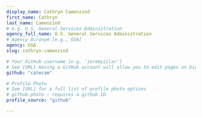 ```yaml
---
display_name: Cathryn Camenzind
first_name: Cathryn
last_name: Camenzind
# e.g. U.S. General Services Administration
agency_full_name: U.S. General Services Administration
# Agency Acronym [e.g., GSA]
agency: GSA
slug: cathryn-camenzind

# Your GitHub username [e.g. 'jeremyzilar']
# See [URL] Having a GitHub account will allow you to edit pages on DigitalGov. The image used in your GitHub account can also be used to populate your digital.gov profile photo.
github: "catecam"

# Profile Photo
# See [URL] for a full list of profile photo options
# github-photo — requires a github ID
profile_source: "github"

---
```

